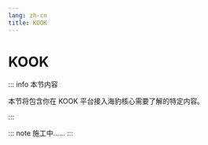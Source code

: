 ```yaml
---
lang: zh-cn
title: KOOK
---
```


# KOOK

::: info 本节内容

本节将包含你在 KOOK 平台接入海豹核心需要了解的特定内容。

:::

::: note 施工中……
:::
